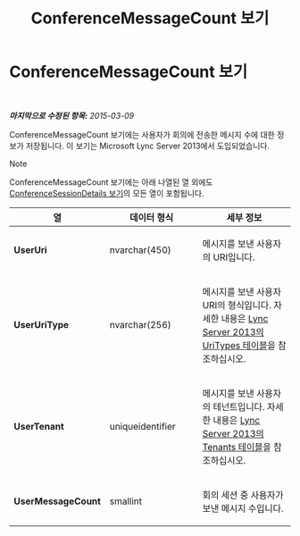 ﻿---
title: ConferenceMessageCount 보기
TOCTitle: ConferenceMessageCount 보기
ms:assetid: 8ee3ee95-fb78-4d4e-bcdd-6ce5a0a23b44
ms:mtpsurl: https://technet.microsoft.com/ko-kr/library/JJ688129(v=OCS.15)
ms:contentKeyID: 49885868
ms.date: 08/10/2015
mtps_version: v=OCS.15
ms.translationtype: HT
---

# ConferenceMessageCount 보기

 

_**마지막으로 수정된 항목:** 2015-03-09_

ConferenceMessageCount 보기에는 사용자가 회의에 전송한 메시지 수에 대한 정보가 저장됩니다. 이 보기는 Microsoft Lync Server 2013에서 도입되었습니다.


> [!NOTE]
> ConferenceMessageCount 보기에는 아래 나열된 열 외에도 <A href="lync-server-2013-conferencesessiondetails-view.md">ConferenceSessionDetails 보기</A>의 모든 열이 포함됩니다.




<table>
<colgroup>
<col style="width: 33%" />
<col style="width: 33%" />
<col style="width: 33%" />
</colgroup>
<thead>
<tr class="header">
<th>열</th>
<th>데이터 형식</th>
<th>세부 정보</th>
</tr>
</thead>
<tbody>
<tr class="odd">
<td><p><strong>UserUri</strong></p></td>
<td><p>nvarchar(450)</p></td>
<td><p>메시지를 보낸 사용자의 URI입니다.</p></td>
</tr>
<tr class="even">
<td><p><strong>UserUriType</strong></p></td>
<td><p>nvarchar(256)</p></td>
<td><p>메시지를 보낸 사용자 URI의 형식입니다. 자세한 내용은 <a href="lync-server-2013-uritypes-table.md">Lync Server 2013의 UriTypes 테이블</a>을 참조하십시오.</p></td>
</tr>
<tr class="odd">
<td><p><strong>UserTenant</strong></p></td>
<td><p>uniqueidentifier</p></td>
<td><p>메시지를 보낸 사용자의 테넌트입니다. 자세한 내용은 <a href="lync-server-2013-tenants-table.md">Lync Server 2013의 Tenants 테이블</a>을 참조하십시오.</p></td>
</tr>
<tr class="even">
<td><p><strong>UserMessageCount</strong></p></td>
<td><p>smallint</p></td>
<td><p>회의 세션 중 사용자가 보낸 메시지 수입니다.</p></td>
</tr>
</tbody>
</table>

